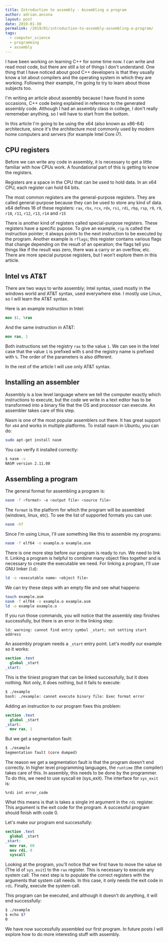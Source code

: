```yaml
---
title: Introduction to assembly - Assembling a program
author: adrian.ancona
layout: post
date: 2019-01-30
permalink: /2019/01/introduction-to-assembly-assembling-a-program/
tags:
  - computer_science
  - programming
  - assembly
---
```



I have been working on learning C++ for some time now. I can write and read most code, but there are still a lot of things I don't understand. One thing that I have noticed about good C++ developers is that they usually know a lot about compilers and the operating system in which they are working. Following their example, I'm going to try to learn about those subjects too.

I'm writing an article about assembly because I have found in some occasions, C++ code being explained in reference to the generated assembly code. Although I had an assembly class in college, I don't really rememeber anything, so I will have to start from the bottom.

In this article I'm going to be using the x64 (also known as x86-64) architecture, since it's the architecture most commonly used by modern home computers and servers (for example Intel Core i7).

<!--more-->

## CPU registers

Before we can write any code in assembly, it is necessary to get a little familiar with how CPUs work. A foundational part of this is getting to know the registers.

Registers are a space in the CPU that can be used to hold data. In an x64 CPU, each register can hold 64 bits.

The most common registers are the general-purpose registers. They are called general-purpose because they can be used to store any kind of data. x64 defines 16 of these registers: `rax`, `rbx`, `rcx`, `rdx`, `rsi`, `rdi`, `rbp`, `rsp`, `r8`, `r9`, `r10`, `r11`, `r12`, `r13`, `r14` and `r15`

There is another kind of registers called special-purpose registers. These registers have a specific pupose. To give an example, `rip` is called the instruction pointer; it always points to the next instruction to be executed by the program. Another example is `rflags`; this register contains various flags that change depending on the result of an operation; the flags tell you things like if the result was zero, there was a carry or an overflow, etc. There are more special purpose registers, but I won't explore them in this article.

## Intel vs AT&T

There are two ways to write assembly; Intel syntax, used mostly in the windows world and AT&T syntax, used everywhere else. I mostly use Linux, so I will learn the AT&T syntax.

Here is an example instruction in Intel:

```nasm
mov $1, %rax
```

And the same instruction in AT&T:

```nasm
mov rax, 1
```

Both instructions set the registry `rax` to the value `1`. We can see in the Intel case that the value `1` is prefixed with `$` and the registry name is prefixed with `%`. The order of the parameters is also different.

In the rest of the article I will use only AT&T syntax.

## Installing an assembler

Assembly is a low level language where we tell the computer exactly which instructions to execute, but the code we write in a text editor has to be transformed into a binary file that the OS and processor can execute. An assembler takes care of this step.

Nasm is one of the most popular assemblers out there. It has great support for `x64` and works in multiple platforms. To install nasm in Ubuntu, you can do:

```bash
sudo apt-get install nasm
```

You can verify it installed correctly:

```bash
$ nasm -v
NASM version 2.11.08
```

## Assembling a program

The general format for assembling a program is:

```bash
nasm -f <format> -o <output file> <source file>
```

The `format` is the platform for which the program will be assembled (windows, linux, etc). To see the list of supported formats you can use:

```bash
nasm -hf
```

Since I'm using Linux, I'll use something like this to assemble my programs:

```bash
nasm -f elf64 -o example.o example.asm
```

There is one more step before our program is ready to run. We need to link it. Linking a program is helpful to combine many object files together and is necessary to create the executable we need. For linking a program, I'll use GNU linker (`ld`):

```bash
ld -o <executable name> <object file>
```

We can try these steps with an empty file and see what happens:

```bash
touch example.asm
nasm -f elf64 -o example.o example.asm
ld -o example example.o
```

If you run those commands, you will notice that the assembly step finishes successfully, but there is an error in the linking step:

```
ld: warning: cannot find entry symbol _start; not setting start address
```

An assembly program needs a `_start` entry point. Let's modify our example so it works:

```nasm
section .text
  global _start
_start:
```

This is the tiniest program that can be linked successfully, but it does nothing. Not only, it does nothing, but it fails to execute:

```bash
$ ./example
bash: ./example: cannot execute binary file: Exec format error
```

Adding an instruction to our program fixes this problem:

```nasm
section .text
  global _start
_start:
  mov rax, 1
```

But we get a segmentation fault:

```bash
$ ./example
Segmentation fault (core dumped)
```

The reason we get a segmentation fault is that the program doesn't end correctly. In higher level programming languages, the `runtime` (the compiler) takes care of this. In assembly, this needs to be done by the programmer. To do this, we need to use syscall `60` (sys_exit). The interface for `sys_exit` is:

```
%rdi int error_code
```

What this means is that is takes a single int argument in the `rdi` register. This argument is the exit code for the program. A successful program should finish with code 0.

Let's make our program end successfully:

```nasm
section .text
  global _start
_start:
  mov rax, 60
  mov rdi, 0
  syscall
```

Looking at the program, you'll notice that we first have to move the value `60` (The id of `sys_exit`) to the `rax` register. This is necessary to execute any system call. The next step is to populate the correct registers with the arguments that system call needs. In this case, it only needs the exit code in `rdi`. Finally, execute the system call.

This program can be executed, and although it doesn't do anything, it will end successfully:

```bash
$ ./example
$ echo $?
0
```

We have now successfully assembled our first program. In future posts I will explore how to do more interesting stuff with assembly.
